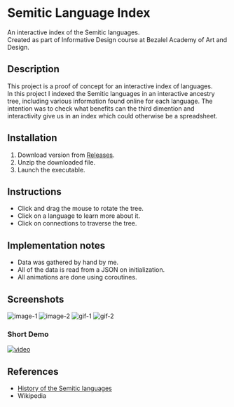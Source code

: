 # Semitic Language Index
An interactive index of the Semitic languages.<br>
Created as part of Informative Design course at Bezalel Academy of Art and Design.

## Description
This project is a proof of concept for an interactive index of languages.<br>
In this project I indexed the Semitic languages in an interactive ancestry tree, including various information found online for each language.
The intention was to check what benefits can the third dimention and interactivity give us in an index which could otherwise be a spreadsheet. 

## Installation
1. Download version from [Releases](https://github.com/orkachlon/bez-vc-language-index/releases).
2. Unzip the downloaded file.
3. Launch the executable.

## Instructions
* Click and drag the mouse to rotate the tree.
* Click on a language to learn more about it.
* Click on connections to traverse the tree.

## Implementation notes
- Data was gathered by hand by me.
- All of the data is read from a JSON on initialization.
- All animations are done using coroutines.

## Screenshots
![image-1](https://github.com/user-attachments/assets/24f1a89e-6094-452d-be0c-067b58f783bc)
![image-2](https://github.com/user-attachments/assets/ec90a76a-c2d2-4ec8-9b58-6376a31d1917)
![gif-1](https://media0.giphy.com/media/v1.Y2lkPTc5MGI3NjExYzJvZHF2bGQ2bWRvZm1ucnJnNHkyMjJnMWwzbnFtaWFrNmJrOWRiOCZlcD12MV9pbnRlcm5hbF9naWZfYnlfaWQmY3Q9Zw/WkXMMw9AY9PehxSDhM/giphy.gif)
![gif-2](https://media3.giphy.com/media/v1.Y2lkPTc5MGI3NjExZG5wbDJwd3NtOTdnbmI4N25tdzh2bzN2M2thdHNrc3dmN3YybXZwNSZlcD12MV9pbnRlcm5hbF9naWZfYnlfaWQmY3Q9Zw/0lpr1p66y6I7FircKy/giphy.gif)

### Short Demo
[![video](https://github.com/user-attachments/assets/d54d19ef-2504-440b-b408-053aa3c3e4b7)](https://youtu.be/eTYeWU7UgbQ)


## References
- [History of the Semitic languages](https://www.youtube.com/watch?v=G5MiFRW1OCo&t=321s&ab_channel=CostasMelas)
- Wikipedia
